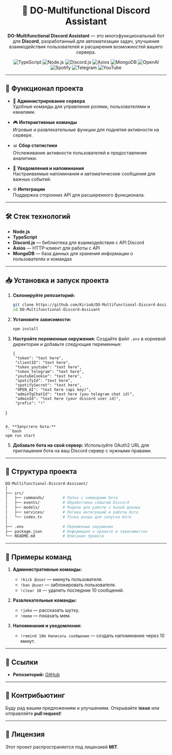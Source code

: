 <div align = center>
<h1>🤖 DO-Multifunctional Discord Assistant</h1>

**DO-Multifunctional Discord Assistant** — это многофункциональный бот для **Discord**, разработанный для автоматизации задач, улучшения взаимодействия пользователей и расширения возможностей вашего сервера.


![TypeScript](https://img.shields.io/badge/typescript-%23007ACC.svg?style=for-the-badge&logo=typescript&logoColor=white)
![Node.js](https://img.shields.io/badge/node.js-339933?style=for-the-badge&logo=node.js&logoColor=white)
![Discord.js](https://img.shields.io/badge/discord.js-5865F2?style=for-the-badge&logo=discord&logoColor=white)
![Axios](https://img.shields.io/badge/axios-5A29E4?style=for-the-badge&logo=axios&logoColor=white)
![MongoDB](https://img.shields.io/badge/MongoDB-47A248?style=for-the-badge&logo=mongodb&logoColor=white)
![OpenAI](https://img.shields.io/badge/OpenAI-412991?style=for-the-badge&logo=openai&logoColor=white)
![Spotify](https://img.shields.io/badge/Spotify-1DB954?style=for-the-badge&logo=spotify&logoColor=white)
![Telegram](https://img.shields.io/badge/Telegram-2CA5E0?style=for-the-badge&logo=telegram&logoColor=white)
![YouTube](https://img.shields.io/badge/YouTube-FF0000?style=for-the-badge&logo=youtube&logoColor=white)

</div>

---

## 🚀 Функционал проекта

- 🔧 **Администрирование сервера**  
  Удобные команды для управления ролями, пользователями и каналами.  

- 🎮 **Интерактивные команды**  
  Игровые и развлекательные функции для поднятия активности на сервере.  

- 📊 **Сбор статистики**  
  Отслеживание активности пользователей и предоставление аналитики.  

- 🔔 **Уведомления и напоминания**  
  Настраиваемые напоминания и автоматические сообщения для важных событий.  

- 🌐 **Интеграции**  
  Поддержка сторонних API для расширенного функционала.  

---

## 🛠️ Стек технологий

- **Node.js**  
- **TypeScript**  
- **Discord.js** — библиотека для взаимодействия с API Discord  
- **Axios** — HTTP-клиент для работы с API  
- **MongoDB** — база данных для хранения информации о пользователях и командах  

---

## 📥 Установка и запуск проекта

1. **Склонируйте репозиторий:**
   ```bash
   git clone https://github.com/KirioA/DO-Multifunctional-Discord-Assisant.git
   cd DO-Multifunctional-Discord-Assisant
   ```

2. **Установите зависимости:**
   ```bash
   npm install
   ```

3. **Настройте переменные окружения:**
   Создайте файл `.env` в корневой директории и добавьте следующие переменные:
   ```env
   {
    "token": "text here",
    "clientID": "text here",
    "token_youtube": "text here",
    "token_telegram": "text here",
    "youtubeCookie": "text here",
    "spotifyId": "text here",
    "spotifySecret": "text here",
    "OPEN_AI": "text here (api key)",
    "adminTgChatId": "text here (you telegram chat id)",
    "adminId": "text here (your discord user id)",
    "prefix": "!"
}
   ```

4. **Запустите бота:**
   ```bash
   npm run start
   ```

5. **Добавьте бота на свой сервер:**
   Используйте OAuth2 URL для приглашения бота на ваш Discord сервер с нужными правами.  

---

## 📝 Структура проекта

```bash
DO-Multifunctional-Discord-Assisant/
│
├── src/
│   ├── commands/        # Папка с командами бота
│   ├── events/          # Обработчики событий Discord
│   ├── models/          # Модели для работы с базой данных
│   ├── services/        # Логика интеграций и работы бота
│   └── index.ts         # Точка входа для запуска бота
│
├── .env                 # Переменные окружения
├── package.json         # Информация о проекте и зависимостях
└── README.md            # Описание проекта
```

---

## 🔧 Примеры команд

1. **Административные команды:**
   - `!kick @user` — кикнуть пользователя.  
   - `!ban @user` — заблокировать пользователя.  
   - `!clear 10` — удалить последние 10 сообщений.  

2. **Развлекательные команды:**
   - `!joke` — рассказать шутку.  
   - `!meme` — показать мем.  

3. **Напоминания и уведомления:**
   - `!remind 10m Написать сообщение` — создать напоминание через 10 минут.  

---

## 🔗 Ссылки

- **Репозиторий:** [GitHub](https://github.com/KirioA/DO-Multifunctional-Discord-Assisant)

---

## 🤝 Контрибьютинг

Буду рад вашим предложениям и улучшениям. Открывайте **issue** или отправляйте **pull request**!  

---

## 📄 Лицензия

Этот проект распространяется под лицензией **MIT**.
